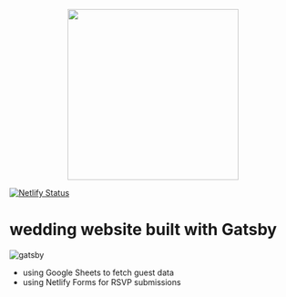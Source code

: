 <p align="center"><img src="https://user-images.githubusercontent.com/1015884/56698682-aaa4a800-66a7-11e9-9964-a9a236c6fa16.PNG" width="300" /></p>

[![Netlify Status](https://api.netlify.com/api/v1/badges/043bdac4-eb1d-4b3e-9706-12422ce56f1c/deploy-status)](https://app.netlify.com/sites/derteems/deploys)

# wedding website built with Gatsby

![gatsby](https://user-images.githubusercontent.com/1015884/56699071-edb34b00-66a8-11e9-9a38-f11f29b8e002.gif)

- using Google Sheets to fetch guest data
- using Netlify Forms for RSVP submissions
